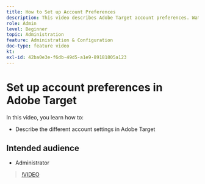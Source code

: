 ```yaml
---
title: How to Set up Account Preferences
description: This video describes Adobe Target account preferences. Watch this video for examples of how different settings impact Adobe Target.
role: Admin
level: Beginner
topic: Administration
feature: Administration & Configuration
doc-type: feature video
kt:
exl-id: 42ba0e3e-f6db-49d5-a1e9-89181805a123
---
```

# Set up account preferences in Adobe Target

In this video, you learn how to:

* Describe the different account settings in Adobe Target

## Intended audience

* Administrator

>[!VIDEO](https://video.tv.adobe.com/v/17379/?quality=12)

